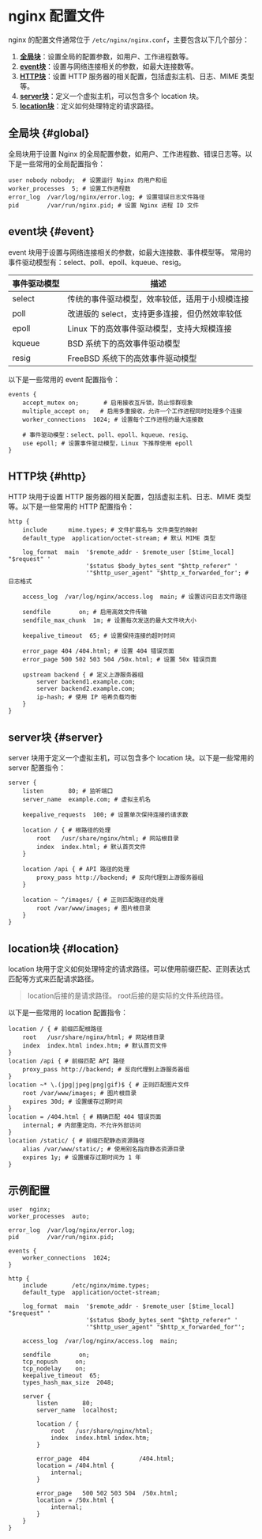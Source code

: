 # nginx 配置文件

nginx 的配置文件通常位于 `/etc/nginx/nginx.conf`，主要包含以下几个部分：

1. **[全局块](#global)**：设置全局的配置参数，如用户、工作进程数等。
2. **[event块](#event)**：设置与网络连接相关的参数，如最大连接数等。
3. **[HTTP块](#http)**：设置 HTTP 服务器的相关配置，包括虚拟主机、日志、MIME 类型等。
4. **[server块](#server)**：定义一个虚拟主机，可以包含多个 location 块。
5. **[location块](#location)**：定义如何处理特定的请求路径。

## 全局块 {#global}

全局块用于设置 Nginx 的全局配置参数，如用户、工作进程数、错误日志等。以下是一些常用的全局配置指令：

```nginx
user nobody nobody;  # 设置运行 Nginx 的用户和组
worker_processes  5; # 设置工作进程数
error_log  /var/log/nginx/error.log; # 设置错误日志文件路径
pid        /var/run/nginx.pid; # 设置 Nginx 进程 ID 文件
```

## event块 {#event}

event 块用于设置与网络连接相关的参数，如最大连接数、事件模型等。
常用的事件驱动模型有：select、poll、epoll、kqueue、resig。

| 事件驱动模型 | 描述 |
| ------------- | ---- |
| select        | 传统的事件驱动模型，效率较低，适用于小规模连接 |
| poll          | 改进版的 select，支持更多连接，但仍然效率较低 |
| epoll         | Linux 下的高效事件驱动模型，支持大规模连接 |
| kqueue        | BSD 系统下的高效事件驱动模型 |
| resig         | FreeBSD 系统下的高效事件驱动模型 |

以下是一些常用的 event 配置指令：

```nginx
events {
    accept_mutex on;       # 启用接收互斥锁，防止惊群现象
    multiple_accept on;   # 启用多重接收，允许一个工作进程同时处理多个连接
    worker_connections  1024; # 设置每个工作进程的最大连接数

    # 事件驱动模型：select、poll、epoll、kqueue、resig、
    use epoll; # 设置事件驱动模型，Linux 下推荐使用 epoll
}
```

## HTTP块 {#http}

HTTP 块用于设置 HTTP 服务器的相关配置，包括虚拟主机、日志、MIME 类型等。以下是一些常用的 HTTP 配置指令：

```nginx
http {
    include      mime.types; # 文件扩展名与 文件类型的映射
    default_type  application/octet-stream; # 默认 MIME 类型

    log_format  main  '$remote_addr - $remote_user [$time_local] "$request" '
                      '$status $body_bytes_sent "$http_referer" '
                      '"$http_user_agent" "$http_x_forwarded_for'; # 日志格式

    access_log  /var/log/nginx/access.log  main; # 设置访问日志文件路径

    sendfile        on; # 启用高效文件传输
    sendfile_max_chunk  1m; # 设置每次发送的最大文件块大小

    keepalive_timeout  65; # 设置保持连接的超时时间

    error_page 404 /404.html; # 设置 404 错误页面
    error_page 500 502 503 504 /50x.html; # 设置 50x 错误页面

    upstream backend { # 定义上游服务器组
        server backend1.example.com;
        server backend2.example.com;
        ip-hash; # 使用 IP 哈希负载均衡
    }
}
```

## server块 {#server}

server 块用于定义一个虚拟主机，可以包含多个 location 块。以下是一些常用的 server 配置指令：

```nginx
server {
    listen       80; # 监听端口
    server_name  example.com; # 虚拟主机名

    keepalive_requests  100; # 设置单次保持连接的请求数

    location / { # 根路径的处理
        root   /usr/share/nginx/html; # 网站根目录
        index  index.html; # 默认首页文件
    }

    location /api { # API 路径的处理
        proxy_pass http://backend; # 反向代理到上游服务器组
    }

    location ~ ^/images/ { # 正则匹配路径的处理
        root /var/www/images; # 图片根目录
    }
}
```

## location块 {#location}

location 块用于定义如何处理特定的请求路径。可以使用前缀匹配、正则表达式匹配等方式来匹配请求路径。

> location后接的是请求路径。
> root后接的是实际的文件系统路径。

以下是一些常用的 location 配置指令：

```nginx
location / { # 前缀匹配根路径
    root   /usr/share/nginx/html; # 网站根目录
    index  index.html index.htm; # 默认首页文件
}
location /api { # 前缀匹配 API 路径
    proxy_pass http://backend; # 反向代理到上游服务器组
}
location ~* \.(jpg|jpeg|png|gif)$ { # 正则匹配图片文件
    root /var/www/images; # 图片根目录
    expires 30d; # 设置缓存过期时间
}
location = /404.html { # 精确匹配 404 错误页面
    internal; # 内部重定向，不允许外部访问
}
location /static/ { # 前缀匹配静态资源路径
    alias /var/www/static/; # 使用别名指向静态资源目录
    expires 1y; # 设置缓存过期时间为 1 年
}
```

## 示例配置

```nginx
user  nginx;
worker_processes  auto;

error_log  /var/log/nginx/error.log;
pid        /var/run/nginx.pid;

events {
    worker_connections  1024;
}

http {
    include       /etc/nginx/mime.types;
    default_type  application/octet-stream;

    log_format  main  '$remote_addr - $remote_user [$time_local] "$request" '
                      '$status $body_bytes_sent "$http_referer" '
                      '"$http_user_agent" "$http_x_forwarded_for"';

    access_log  /var/log/nginx/access.log  main;

    sendfile        on;
    tcp_nopush     on;
    tcp_nodelay    on;
    keepalive_timeout  65;
    types_hash_max_size  2048;

    server {
        listen       80;
        server_name  localhost;

        location / {
            root   /usr/share/nginx/html;
            index  index.html index.htm;
        }

        error_page  404              /404.html;
        location = /404.html {
            internal;
        }

        error_page   500 502 503 504  /50x.html;
        location = /50x.html {
            internal;
        }
    }
}
```
